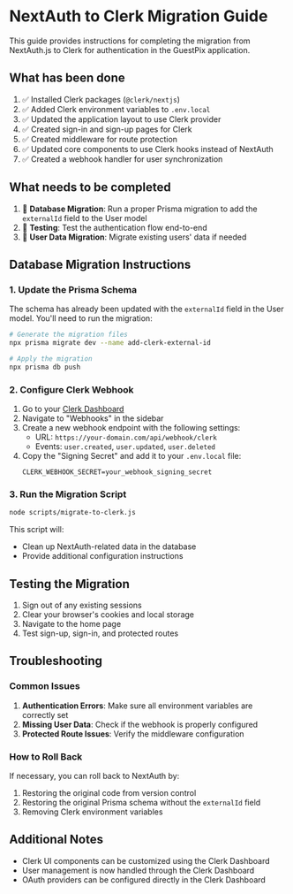 # NextAuth to Clerk Migration Guide

This guide provides instructions for completing the migration from NextAuth.js to Clerk for authentication in the GuestPix application.

## What has been done

1. ✅ Installed Clerk packages (`@clerk/nextjs`)
2. ✅ Added Clerk environment variables to `.env.local`
3. ✅ Updated the application layout to use Clerk provider
4. ✅ Created sign-in and sign-up pages for Clerk
5. ✅ Created middleware for route protection
6. ✅ Updated core components to use Clerk hooks instead of NextAuth
7. ✅ Created a webhook handler for user synchronization

## What needs to be completed

1. 🔄 **Database Migration**: Run a proper Prisma migration to add the `externalId` field to the User model
2. 🔄 **Testing**: Test the authentication flow end-to-end
3. 🔄 **User Data Migration**: Migrate existing users' data if needed

## Database Migration Instructions

### 1. Update the Prisma Schema

The schema has already been updated with the `externalId` field in the User model. You'll need to run the migration:

```bash
# Generate the migration files
npx prisma migrate dev --name add-clerk-external-id

# Apply the migration
npx prisma db push
```

### 2. Configure Clerk Webhook

1. Go to your [Clerk Dashboard](https://dashboard.clerk.dev/)
2. Navigate to "Webhooks" in the sidebar
3. Create a new webhook endpoint with the following settings:
   - URL: `https://your-domain.com/api/webhook/clerk`
   - Events: `user.created`, `user.updated`, `user.deleted`
4. Copy the "Signing Secret" and add it to your `.env.local` file:
   ```
   CLERK_WEBHOOK_SECRET=your_webhook_signing_secret
   ```

### 3. Run the Migration Script

```bash
node scripts/migrate-to-clerk.js
```

This script will:
- Clean up NextAuth-related data in the database
- Provide additional configuration instructions

## Testing the Migration

1. Sign out of any existing sessions
2. Clear your browser's cookies and local storage
3. Navigate to the home page
4. Test sign-up, sign-in, and protected routes

## Troubleshooting

### Common Issues

1. **Authentication Errors**: Make sure all environment variables are correctly set
2. **Missing User Data**: Check if the webhook is properly configured
3. **Protected Route Issues**: Verify the middleware configuration

### How to Roll Back

If necessary, you can roll back to NextAuth by:

1. Restoring the original code from version control
2. Restoring the original Prisma schema without the `externalId` field
3. Removing Clerk environment variables

## Additional Notes

- Clerk UI components can be customized using the Clerk Dashboard
- User management is now handled through the Clerk Dashboard
- OAuth providers can be configured directly in the Clerk Dashboard 